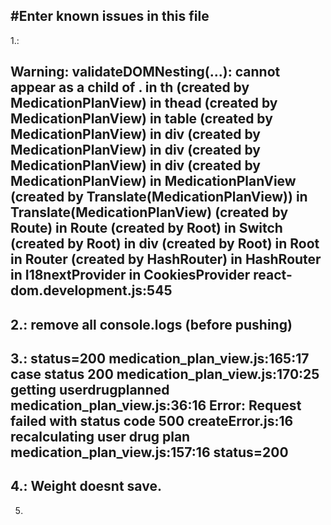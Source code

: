 #Enter known issues in this file
-----
1.: 

Warning: validateDOMNesting(...): <th> cannot appear as a child of <thead>.
    in th (created by MedicationPlanView)
    in thead (created by MedicationPlanView)
    in table (created by MedicationPlanView)
    in div (created by MedicationPlanView)
    in div (created by MedicationPlanView)
    in div (created by MedicationPlanView)
    in MedicationPlanView (created by Translate(MedicationPlanView))
    in Translate(MedicationPlanView) (created by Route)
    in Route (created by Root)
    in Switch (created by Root)
    in div (created by Root)
    in Root
    in Router (created by HashRouter)
    in HashRouter
    in I18nextProvider
    in CookiesProvider react-dom.development.js:545
---
2.: remove all console.logs (before pushing)
---
3.: 
    status=200 medication_plan_view.js:165:17
    case status 200 medication_plan_view.js:170:25
    getting userdrugplanned medication_plan_view.js:36:16
    Error: Request failed with status code 500 createError.js:16
    recalculating user drug plan medication_plan_view.js:157:16
    status=200
---
4.: Weight doesnt save.
---
5.